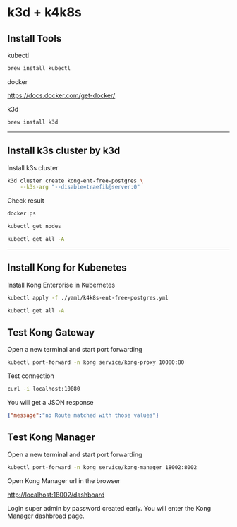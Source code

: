 # k3d + k4k8s

## Install Tools

kubectl

```bash
brew install kubectl
```

docker

<https://docs.docker.com/get-docker/>

k3d

```bash
brew install k3d
```

---

## Install k3s cluster by k3d

Install k3s cluster

```bash
k3d cluster create kong-ent-free-postgres \
    --k3s-arg "--disable=traefik@server:0"
```

Check result

```bash
docker ps

kubectl get nodes

kubectl get all -A
```

---

## Install Kong for Kubenetes

Install Kong Enterprise in Kubernetes

```bash
kubectl apply -f ./yaml/k4k8s-ent-free-postgres.yml

kubectl get all -A
```

## Test Kong Gateway

Open a new terminal and start port forwarding

```bash
kubectl port-forward -n kong service/kong-proxy 10080:80
```

Test connection

```bash
curl -i localhost:10080
```

You will get a JSON response

```json
{"message":"no Route matched with those values"}
```

## Test Kong Manager

Open a new terminal and start port forwarding

```bash
kubectl port-forward -n kong service/kong-manager 18002:8002
```

Open Kong Manager url in the browser

<http://localhost:18002/dashboard>

Login super admin by password created early. You will enter the Kong Manager dashbroad page.
